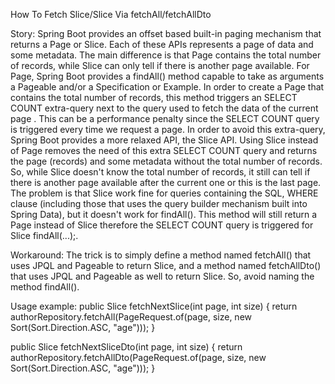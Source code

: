 How To Fetch Slice<entity>/Slice<dto> Via fetchAll/fetchAllDto

Story: Spring Boot provides an offset based built-in paging mechanism that returns a Page or Slice. Each of these APIs represents a page of data and some metadata. The main difference is that Page contains the total number of records, while Slice can only tell if there is another page available. For Page, Spring Boot provides a findAll() method capable to take as arguments a Pageable and/or a Specification or Example. In order to create a Page that contains the total number of records, this method triggers an SELECT COUNT extra-query next to the query used to fetch the data of the current page . This can be a performance penalty since the SELECT COUNT query is triggered every time we request a page. In order to avoid this extra-query, Spring Boot provides a more relaxed API, the Slice API. Using Slice instead of Page removes the need of this extra SELECT COUNT query and returns the page (records) and some metadata without the total number of records. So, while Slice doesn't know the total number of records, it still can tell if there is another page available after the current one or this is the last page. The problem is that Slice work fine for queries containing the SQL, WHERE clause (including those that uses the query builder mechanism built into Spring Data), but it doesn't work for findAll(). This method will still return a Page instead of Slice therefore the SELECT COUNT query is triggered for Slice<T> findAll(...);.

Workaround: The trick is to simply define a method named fetchAll() that uses JPQL and Pageable to return Slice<entity>, and a method named fetchAllDto() that uses JPQL and Pageable as well to return Slice<dto>. So, avoid naming the method findAll().

Usage example:
public Slice<Author> fetchNextSlice(int page, int size) {
return authorRepository.fetchAll(PageRequest.of(page, size, new Sort(Sort.Direction.ASC, "age")));
}

public Slice<AuthorDto> fetchNextSliceDto(int page, int size) {
return authorRepository.fetchAllDto(PageRequest.of(page, size, new Sort(Sort.Direction.ASC, "age")));
}